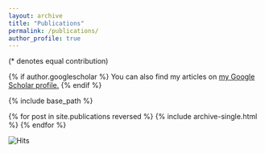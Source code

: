 ```yaml
---
layout: archive
title: "Publications"
permalink: /publications/
author_profile: true
---
```

(\* denotes equal contribution)

{% if author.googlescholar %}
  You can also find my articles on <u><a href="{{author.googlescholar}}">my Google Scholar profile</a>.</u>
{% endif %}

{% include base_path %}

{% for post in site.publications reversed %}
  {% include archive-single.html %}
{% endfor %}

<img src="https://hitcounter.pythonanywhere.com/count/tag.svg" alt="Hits">
